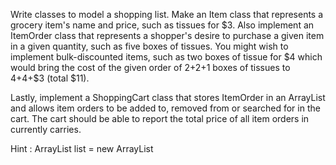 Write classes to model a shopping list. Make an Item class that represents a grocery item's name and price, such as tissues for $3. Also implement an ItemOrder class that represents a shopper's desire to purchase a given item in a given quantity, such as five boxes of tissues. You might wish to implement bulk-discounted items, such as two boxes of tissue for $4 which would bring the cost of the given order of 2+2+1 boxes of tissues to $4+$4+$3 (total $11). 

Lastly, implement a ShoppingCart class that stores ItemOrder in an ArrayList and allows item orders to be added to, removed from or searched for in the cart. The cart should be able to report the total price of all item orders in currently carries. 

Hint : ArrayList<ItemOrder> list = new ArrayList<ItemOrder>
